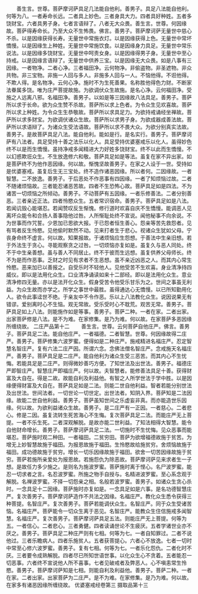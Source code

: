 <!-- { "loadSidebar": true } -->
　　善生言。世尊。菩萨摩诃萨具足几法能自他利。善男子。具足八法能自他利。何等为八。一者寿命长远。二者具上妙色。三者身具大力。四者具好种姓。五者多饶财宝。六者具男子身。七者言语辩了。八者无大众畏。善生言。世尊。何因缘故。菩萨得寿命长。乃至大众不生怖畏。佛言。善男子。菩萨摩诃萨无量世中慈心不杀。以是因缘获得长寿。无量世中常施衣灯。以是因缘获得上色。无量世中常坏憍慢。以是因缘生上种姓。无量世中常施饮食。以是因缘身力具足。无量世中常乐说法。以是因缘多饶财宝。无量世中呵责女身。以是因缘得男子身。无量世中至心持戒。以是因缘言语辩了。无量世中供养三宝。以是因缘无大众畏。如是八事有三因缘。一者物净。二者心净。三者福田净。云何物净。非偷盗物。非圣遮物。非众共物。非三宝物。非施一人回与多人。非施多人回与一人。不恼他得。不诳他得。不欺人得。是名物净。云何心净。施时不为生死善果。名称胜他得色力财。不断家法眷属多饶。唯为庄严菩提故施。为欲调伏众生故施。是名心净。云何福田净。受施之人远离八邪。名福田净。善男子。以如是等三因缘故八法具足。善男子。菩萨所以求于长命。欲为众生赞不杀故。菩萨所以求上色者。为令众生见欢喜故。菩萨所以求上种姓。为令众生生恭敬故。菩萨所以求具足力。为欲持戒诵经坐禅故。菩萨所以求多财宝。为欲调伏诸众生故。菩萨所以求男子身。为欲成器成善法故。菩萨所以求语辩了。为诸众生受法语故。菩萨所以求不畏大众。为欲分别真实法故。善男子。是故菩萨具足八法。能自他利。能如是行。是名实行。善男子。菩萨摩诃萨有八法者。具足受持十善之法乐以化人。具足受持优婆塞戒乐以化人。虽得妙色终不以是而生憍慢。虽持净戒多闻精进大力好姓多饶财宝。终不以此而生憍慢。不以幻惑欺诳众生。不生放逸修六和敬。菩萨具足如是等法。虽复在家不异出家。如是菩萨终不为他作恶因缘。何以故。惭愧坚故善男子。在家之人设于一世。受持如是优婆塞戒。虽复后生无三宝处。终不造作诸恶因缘。所以者何。二因缘故。一者智慧。二不放逸。善男子。于后恶处不作恶事有四因缘。一者了知烦恼过故。二者不随诸烦恼故。三者能忍诸恶苦故。四者不生恐怖心故。菩萨具足如是四法。不为诸苦一切烦恼之所倾动。善男子。不动菩萨有五因缘。一者乐修善法。二者分别善恶。三者亲近正法。四者怜愍众生。五者常识宿命。善男子。菩萨具足如是八法。若闻讥毁心能堪忍。若闻赞叹反生惭愧。修行道时欢喜自庆不生憍慢。能调恶人见离坏众能令和合扬人善事隐他过咎。人所惭耻处终不宣说。闻他秘事不向余说。不为世事而作咒誓。少恩加已思欲大报。于已怨者恒生善心。怨亲等苦先救怨者。见有骂者反生怜愍。见他偷时默然不动。见来打者生于悲心。视诸众生犹如父母。宁丧身命终不虚言。何以故。知果报故。于诸烦恼应生怨想。于善法中生亲旧想。若于外法生于贪心。寻能观察贪之过咎。一切烦恼亦复如是。虽复久与恶人同处。终不于中生亲善想。虽与善人不同居止。终不于彼而生远想。虽复供养父母师长。终不为是而作恶事。乏财之时见有求者不生恶想。虽不亲近凶恶之人。而其内心常生怜愍。恶来加已以善报之。自受乐时不轻他人。见他受苦不生欢喜。身业清净持四威仪。即以是法用化众生。口业清净诵读如来十二部经。即以是法用化众生。意业清净修四无量。亦以是法开化众生。假身受苦令他受乐甘乐为之。世间之事虽无利益。为众生故而亦学之。所学之事世中最胜。虽得通达心无憍慢。以已所知勤用化人。欲令此事迳世不绝。于亲友中不令作恶。乐以上八法教化众生。说因说果无有错谬。爱别离时心不生恼。观无常故。受乐受时心不耽荒。观苦无常。善男子。菩萨具足如上八法。则能施作如是等事。善男子。菩萨二种。一者在家。二者出家。出家菩萨修是八法。是不为难。在家修集。是乃为难。何以故。在家菩萨多恶因缘所缠绕故。
二庄严品第十二
　　善生言。世尊。云何菩萨自他庄严。佛言。善男子。菩萨具足二法。能自他庄严。一者福德。二者智慧。世尊。何因缘故得二庄严。善男子。菩萨修集六波罗蜜。便得如是二种庄严。施戒精进名福庄严。忍定智慧名智庄严。复有六法二庄严因。所谓六念。念佛法僧名智庄严。念戒施天名福庄严。善男子。菩萨具足是二庄严。能自他利为诸众生受三恶苦。而其内心不生忧悔。若能具足是二庄严。则得微妙善巧方便。了知世法及出世法。善男子。福德庄严即智庄严。智慧庄严即福庄严。何以故。夫智慧者。能修善法具足十善。获得财富及大自在。得是二故。故能自利及利益他。有智之人所学世法于学中胜。以是因缘便得财富及大自在。菩萨具足如是二法。则能二世自他利益。智者若能分别世法及出世法。世间法者。一切世论一切世定。出世法者。知阴入界。菩萨知是二法因缘。故能二世自他利益。善男子。菩萨虽知世间之乐虚妄非真。而亦能造世乐因缘。何以故。为欲利益诸众生故。善男子。是二庄严有一正因。一者慈心。二者悲心。修是二因。虽复流转生死苦海心不生悔。复次菩萨具足二法。而能庄严无上菩提。一者不乐生死。二者深观解脱。是故亦能二世利益。了知法相得大智慧。能令自他财命增长。善男子。菩萨摩诃萨具足二法。一切施时不生忧悔。见众恶事而能堪忍。菩萨施时观二种田。一者福田。二贫穷田。菩萨为欲增福德故施于贫苦。为增无上妙智慧故施于福田。为报恩故施于福田。生怜愍故给施贫穷。舍烦恼故施于福田。成功德故施于贫穷。增长一切乐因缘故施于福田。欲舍一切苦因缘故施于贫穷。菩萨若施所亲爱处为报恩故。若施怨仇为除恶故。菩萨摩诃萨见来求者生一子想。是故任力多少施之。是则名为施波罗蜜。菩萨施时离于悭心。名尸波罗蜜。能忍一切求者之言。名忍波罗蜜。所施之物手自授与。名精进波罗蜜。至心系念观于解脱。名禅波罗蜜。不择一切怨亲之相。名般若波罗蜜。善男子。如诸众生贪心杀时。一念具足十二因缘。菩萨施时亦复如是。一念具足如是六事。是名功德智慧庄严。复次善男子。菩萨摩诃萨造作不共法之因缘。名福庄严。教化众生悉令获得三种菩提。名智庄严。复次善男子。菩萨若能调伏众生。名智庄严。同于众生受诸苦恼。名福庄严。菩萨能令一切众生离于恶见。名智庄严。能教众生住信施戒多闻智慧。名福庄严。复次善男子。菩萨摩诃萨具足五法。则能庄严无上菩提。何等为五。一者信心。二者悲心。三者勇健。四者读诵世论不生疲厌。五者学诸世业亦不厌之。善男子。菩萨具足二种庄严则有七相。何等为七。一者自知罪过。二者不说他过。三者乐瞻病人。四者乐施贫人。五者获菩提心。六者心不放逸。七者一切时中常至心修六波罗蜜。善男子。复有七相。何等为七。一者乐化怨仇。二者化时不厌。三者要令成熟解脱。四者尽已所知世语世事。以化众生心不贪着。五者能忍一切恶事。六者终不宣说他人所不喜事。七者见破戒者及弊恶人。心不嗔恚常生怜愍。善男子。菩萨摩诃萨知是七相。则能自利及利益他。善男子。菩萨二种。一者在家。二者出家。出家菩萨为二庄严。是不为难。在家修集。是乃为难。何以故。在家多有诸恶因缘所缠绕故。
优婆塞戒经卷第三
摄取品第十三
